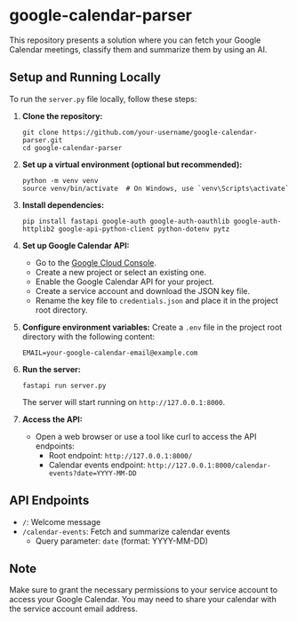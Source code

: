 # google-calendar-parser

This repository presents a solution where you can fetch your Google Calendar meetings, classify them and summarize them by using an AI.

## Setup and Running Locally

To run the `server.py` file locally, follow these steps:

1. **Clone the repository:**
   ```
   git clone https://github.com/your-username/google-calendar-parser.git
   cd google-calendar-parser
   ```

2. **Set up a virtual environment (optional but recommended):**
   ```
   python -m venv venv
   source venv/bin/activate  # On Windows, use `venv\Scripts\activate`
   ```

3. **Install dependencies:**
   ```
   pip install fastapi google-auth google-auth-oauthlib google-auth-httplib2 google-api-python-client python-dotenv pytz 
   ```

4. **Set up Google Calendar API:**
   - Go to the [Google Cloud Console](https://console.cloud.google.com/).
   - Create a new project or select an existing one.
   - Enable the Google Calendar API for your project.
   - Create a service account and download the JSON key file.
   - Rename the key file to `credentials.json` and place it in the project root directory.

5. **Configure environment variables:**
   Create a `.env` file in the project root directory with the following content:
   ```
   EMAIL=your-google-calendar-email@example.com
   ```

6. **Run the server:**
   ```
   fastapi run server.py
   ```

   The server will start running on `http://127.0.0.1:8000`.

7. **Access the API:**
   - Open a web browser or use a tool like curl to access the API endpoints:
     - Root endpoint: `http://127.0.0.1:8000/`
     - Calendar events endpoint: `http://127.0.0.1:8000/calendar-events?date=YYYY-MM-DD`

## API Endpoints

- `/`: Welcome message
- `/calendar-events`: Fetch and summarize calendar events
  - Query parameter: `date` (format: YYYY-MM-DD)

## Note

Make sure to grant the necessary permissions to your service account to access your Google Calendar. You may need to share your calendar with the service account email address.
